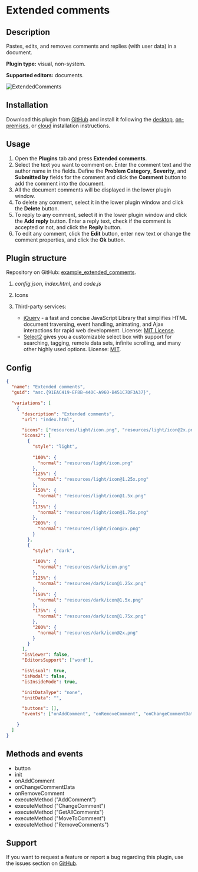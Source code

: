 # Extended comments

## Description

Pastes, edits, and removes comments and replies (with user data) in a document.

**Plugin type:** visual, non-system.

**Supported editors:** documents.

![ExtendedComments](/assets/images/plugins/gifs/extended-comments.gif)

## Installation

Download this plugin from [GitHub](https://github.com/ONLYOFFICE/sdkjs-plugins/tree/master/example_extended_comments) and install it following the [desktop](../installing/onlyoffice-desktop-editors.md), [on-premises](../installing/onlyoffice-docs-on-premises.md), or [cloud](../installing/onlyoffice-cloud.md) installation instructions.

## Usage

1. Open the **Plugins** tab and press **Extended comments**.
2. Select the text you want to comment on. Enter the comment text and the author name in the fields. Define the **Problem Category**, **Severity**, and **Submitted by** fields for the comment and click the **Comment** button to add the comment into the document.
3. All the document comments will be displayed in the lower plugin window.
4. To delete any comment, select it in the lower plugin window and click the **Delete** button.
5. To reply to any comment, select it in the lower plugin window and click the **Add reply** button. Enter a reply text, check if the comment is accepted or not, and click the **Reply** button.
6. To edit any comment, click the **Edit** button, enter new text or change the comment properties, and click the **Ok** button.

## Plugin structure

Repository on GitHub: [example_extended_comments](https://github.com/ONLYOFFICE/sdkjs-plugins/tree/master/example_extended_comments).

1. *config.json*, *index.html*, and *code.js*

2. Icons

3. Third-party services:

   - [jQuery](https://jquery.com) - a fast and concise JavaScript Library that simplifies HTML document traversing, event handling, animating, and Ajax interactions for rapid web development. License: [MIT License](https://github.com/ONLYOFFICE/sdkjs-plugins/blob/master/example_extended_comments/licenses/jQuery.license).
   - [Select2](https://select2.org/) gives you a customizable select box with support for searching, tagging, remote data sets, infinite scrolling, and many other highly used options. License: [MIT](https://github.com/ONLYOFFICE/sdkjs-plugins/blob/master/example_extended_comments/licenses/Select2.license).

## Config

``` json
{
  "name": "Extended comments",
  "guid": "asc.{91EAC419-EF8B-440C-A960-B451C7DF3A37}",

  "variations": [
    {
      "description": "Extended comments",
      "url": "index.html",

      "icons": ["resources/light/icon.png", "resources/light/icon@2x.png"],
      "icons2": [
        {
          "style": "light",
                    
          "100%": {
            "normal": "resources/light/icon.png"
          },
          "125%": {
            "normal": "resources/light/icon@1.25x.png"
          },
          "150%": {
            "normal": "resources/light/icon@1.5x.png"
          },
          "175%": {
            "normal": "resources/light/icon@1.75x.png"
          },
          "200%": {
            "normal": "resources/light/icon@2x.png"
          }
        },
        {
          "style": "dark",
                    
          "100%": {
            "normal": "resources/dark/icon.png"
          },
          "125%": {
            "normal": "resources/dark/icon@1.25x.png"
          },
          "150%": {
            "normal": "resources/dark/icon@1.5x.png"
          },
          "175%": {
            "normal": "resources/dark/icon@1.75x.png"
          },
          "200%": {
            "normal": "resources/dark/icon@2x.png"
          }
        }
      ],
      "isViewer": false,
      "EditorsSupport": ["word"],

      "isVisual": true,
      "isModal": false,
      "isInsideMode": true,

      "initDataType": "none",
      "initData": "",

      "buttons": [],
      "events": ["onAddComment", "onRemoveComment", "onChangeCommentData"]

    }
  ]
}
```

## Methods and events

- button
- init
- onAddComment
- onChangeCommentData
- onRemoveComment
- executeMethod ("AddComment")
- executeMethod ("ChangeComment")
- executeMethod ("GetAllComments")
- executeMethod ("MoveToComment")
- executeMethod ("RemoveComments")

## Support

If you want to request a feature or report a bug regarding this plugin, use the issues section on [GitHub](https://github.com/ONLYOFFICE/sdkjs-plugins/issues).
